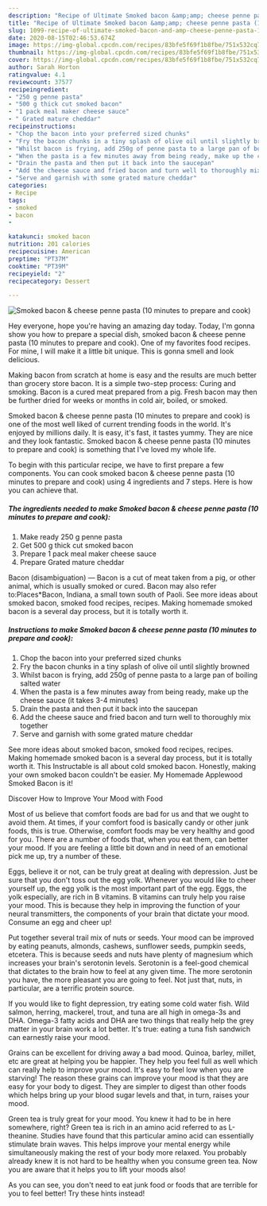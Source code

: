```yaml
---
description: "Recipe of Ultimate Smoked bacon &amp;amp; cheese penne pasta (10 minutes to prepare and cook)"
title: "Recipe of Ultimate Smoked bacon &amp;amp; cheese penne pasta (10 minutes to prepare and cook)"
slug: 1099-recipe-of-ultimate-smoked-bacon-and-amp-cheese-penne-pasta-10-minutes-to-prepare-and-cook
date: 2020-08-15T02:46:53.674Z
image: https://img-global.cpcdn.com/recipes/83bfe5f69f1b8fbe/751x532cq70/smoked-bacon-cheese-penne-pasta-10-minutes-to-prepare-and-cook-recipe-main-photo.jpg
thumbnail: https://img-global.cpcdn.com/recipes/83bfe5f69f1b8fbe/751x532cq70/smoked-bacon-cheese-penne-pasta-10-minutes-to-prepare-and-cook-recipe-main-photo.jpg
cover: https://img-global.cpcdn.com/recipes/83bfe5f69f1b8fbe/751x532cq70/smoked-bacon-cheese-penne-pasta-10-minutes-to-prepare-and-cook-recipe-main-photo.jpg
author: Sarah Horton
ratingvalue: 4.1
reviewcount: 37577
recipeingredient:
- "250 g penne pasta"
- "500 g thick cut smoked bacon"
- "1 pack meal maker cheese sauce"
- " Grated mature cheddar"
recipeinstructions:
- "Chop the bacon into your preferred sized chunks"
- "Fry the bacon chunks in a tiny splash of olive oil until slightly browned"
- "Whilst bacon is frying, add 250g of penne pasta to a large pan of boiling salted water"
- "When the pasta is a few minutes away from being ready, make up the cheese sauce (it takes 3-4 minutes)"
- "Drain the pasta and then put it back into the saucepan"
- "Add the cheese sauce and fried bacon and turn well to thoroughly mix together"
- "Serve and garnish with some grated mature cheddar"
categories:
- Recipe
tags:
- smoked
- bacon
- 

katakunci: smoked bacon  
nutrition: 201 calories
recipecuisine: American
preptime: "PT37M"
cooktime: "PT39M"
recipeyield: "2"
recipecategory: Dessert

---
```



![Smoked bacon &amp; cheese penne pasta (10 minutes to prepare and cook)](https://img-global.cpcdn.com/recipes/83bfe5f69f1b8fbe/751x532cq70/smoked-bacon-cheese-penne-pasta-10-minutes-to-prepare-and-cook-recipe-main-photo.jpg)

Hey everyone, hope you're having an amazing day today. Today, I'm gonna show you how to prepare a special dish, smoked bacon &amp; cheese penne pasta (10 minutes to prepare and cook). One of my favorites food recipes. For mine, I will make it a little bit unique. This is gonna smell and look delicious.

Making bacon from scratch at home is easy and the results are much better than grocery store bacon. It is a simple two-step process: Curing and smoking. Bacon is a cured meat prepared from a pig. Fresh bacon may then be further dried for weeks or months in cold air, boiled, or smoked.

Smoked bacon &amp; cheese penne pasta (10 minutes to prepare and cook) is one of the most well liked of current trending foods in the world. It's enjoyed by millions daily. It is easy, it's fast, it tastes yummy. They are nice and they look fantastic. Smoked bacon &amp; cheese penne pasta (10 minutes to prepare and cook) is something that I've loved my whole life.


To begin with this particular recipe, we have to first prepare a few components. You can cook smoked bacon &amp; cheese penne pasta (10 minutes to prepare and cook) using 4 ingredients and 7 steps. Here is how you can achieve that.

<!--inarticleads1-->

##### The ingredients needed to make Smoked bacon &amp; cheese penne pasta (10 minutes to prepare and cook):

1. Make ready 250 g penne pasta
1. Get 500 g thick cut smoked bacon
1. Prepare 1 pack meal maker cheese sauce
1. Prepare  Grated mature cheddar


Bacon (disambiguation) — Bacon is a cut of meat taken from a pig, or other animal, which is usually smoked or cured. Bacon may also refer to:Places*Bacon, Indiana, a small town south of Paoli. See more ideas about smoked bacon, smoked food recipes, recipes. Making homemade smoked bacon is a several day process, but it is totally worth it. 

<!--inarticleads2-->

##### Instructions to make Smoked bacon &amp; cheese penne pasta (10 minutes to prepare and cook):

1. Chop the bacon into your preferred sized chunks
1. Fry the bacon chunks in a tiny splash of olive oil until slightly browned
1. Whilst bacon is frying, add 250g of penne pasta to a large pan of boiling salted water
1. When the pasta is a few minutes away from being ready, make up the cheese sauce (it takes 3-4 minutes)
1. Drain the pasta and then put it back into the saucepan
1. Add the cheese sauce and fried bacon and turn well to thoroughly mix together
1. Serve and garnish with some grated mature cheddar


See more ideas about smoked bacon, smoked food recipes, recipes. Making homemade smoked bacon is a several day process, but it is totally worth it. This Instructable is all about cold smoked bacon. Honestly, making your own smoked bacon couldn&#39;t be easier. My Homemade Applewood Smoked Bacon is it! 

Discover How to Improve Your Mood with Food


Most of us believe that comfort foods are bad for us and that we ought to avoid them. At times, if your comfort food is basically candy or other junk foods, this is true. Otherwise, comfort foods may be very healthy and good for you. There are a number of foods that, when you eat them, can better your mood. If you are feeling a little bit down and in need of an emotional pick me up, try a number of these.

Eggs, believe it or not, can be truly great at dealing with depression. Just be sure that you don't toss out the egg yolk. Whenever you would like to cheer yourself up, the egg yolk is the most important part of the egg. Eggs, the yolk especially, are rich in B vitamins. B vitamins can truly help you raise your mood. This is because they help in improving the function of your neural transmitters, the components of your brain that dictate your mood. Consume an egg and cheer up!

Put together several trail mix of nuts or seeds. Your mood can be improved by eating peanuts, almonds, cashews, sunflower seeds, pumpkin seeds, etcetera. This is because seeds and nuts have plenty of magnesium which increases your brain's serotonin levels. Serotonin is a feel-good chemical that dictates to the brain how to feel at any given time. The more serotonin you have, the more pleasant you are going to feel. Not just that, nuts, in particular, are a terrific protein source.

If you would like to fight depression, try eating some cold water fish. Wild salmon, herring, mackerel, trout, and tuna are all high in omega-3s and DHA. Omega-3 fatty acids and DHA are two things that really help the grey matter in your brain work a lot better. It's true: eating a tuna fish sandwich can earnestly raise your mood. 

Grains can be excellent for driving away a bad mood. Quinoa, barley, millet, etc are great at helping you be happier. They help you feel full as well which can really help to improve your mood. It's easy to feel low when you are starving! The reason these grains can improve your mood is that they are easy for your body to digest. They are simpler to digest than other foods which helps bring up your blood sugar levels and that, in turn, raises your mood.

Green tea is truly great for your mood. You knew it had to be in here somewhere, right? Green tea is rich in an amino acid referred to as L-theanine. Studies have found that this particular amino acid can essentially stimulate brain waves. This helps improve your mental energy while simultaneously making the rest of your body more relaxed. You probably already knew it is not hard to be healthy when you consume green tea. Now you are aware that it helps you to lift your moods also!

As you can see, you don't need to eat junk food or foods that are terrible for you to feel better! Try  these hints  instead!

